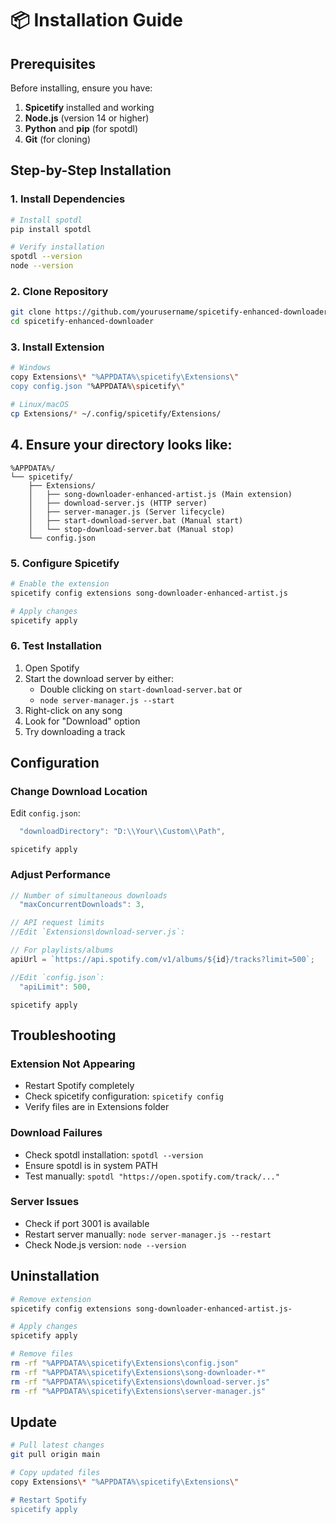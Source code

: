 # 📦 Installation Guide

## Prerequisites

Before installing, ensure you have:

1. **Spicetify** installed and working
2. **Node.js** (version 14 or higher)
3. **Python** and **pip** (for spotdl)
4. **Git** (for cloning)

## Step-by-Step Installation

### 1. Install Dependencies

```bash
# Install spotdl
pip install spotdl

# Verify installation
spotdl --version
node --version
```

### 2. Clone Repository

```bash
git clone https://github.com/yourusername/spicetify-enhanced-downloader.git
cd spicetify-enhanced-downloader
```

### 3. Install Extension

```bash
# Windows
copy Extensions\* "%APPDATA%\spicetify\Extensions\"
copy config.json "%APPDATA%\spicetify\"

# Linux/macOS
cp Extensions/* ~/.config/spicetify/Extensions/
```

## 4. Ensure your directory looks like:

```
%APPDATA%/
└── spicetify/
    ├── Extensions/
    │   ├── song-downloader-enhanced-artist.js (Main extension)
    │   ├── download-server.js (HTTP server)
    │   ├── server-manager.js (Server lifecycle)
    │   ├── start-download-server.bat (Manual start)
    │   └── stop-download-server.bat (Manual stop)
    └── config.json
```

### 5. Configure Spicetify

```bash
# Enable the extension
spicetify config extensions song-downloader-enhanced-artist.js

# Apply changes
spicetify apply
```

### 6. Test Installation

1. Open Spotify
2. Start the download server by either:
   - Double clicking on `start-download-server.bat`
   or
   - `node server-manager.js --start`
3. Right-click on any song
4. Look for "Download" option
5. Try downloading a track

## Configuration

### Change Download Location

Edit `config.json`:

```javascript
  "downloadDirectory": "D:\\Your\\Custom\\Path",
```
`spicetify apply`

### Adjust Performance

```javascript
// Number of simultaneous downloads
  "maxConcurrentDownloads": 3,
```
```javascript
// API request limits
//Edit `Extensions\download-server.js`:

// For playlists/albums
apiUrl = `https://api.spotify.com/v1/albums/${id}/tracks?limit=500`;

//Edit `config.json`:
  "apiLimit": 500,
```
`spicetify apply`

## Troubleshooting

### Extension Not Appearing
- Restart Spotify completely
- Check spicetify configuration: `spicetify config`
- Verify files are in Extensions folder

### Download Failures
- Check spotdl installation: `spotdl --version`
- Ensure spotdl is in system PATH
- Test manually: `spotdl "https://open.spotify.com/track/..."`

### Server Issues
- Check if port 3001 is available
- Restart server manually: `node server-manager.js --restart`
- Check Node.js version: `node --version`

## Uninstallation

```bash
# Remove extension
spicetify config extensions song-downloader-enhanced-artist.js-

# Apply changes
spicetify apply

# Remove files
rm -rf "%APPDATA%\spicetify\Extensions\config.json"
rm -rf "%APPDATA%\spicetify\Extensions\song-downloader-*"
rm -rf "%APPDATA%\spicetify\Extensions\download-server.js"
rm -rf "%APPDATA%\spicetify\Extensions\server-manager.js"
```

## Update

```bash
# Pull latest changes
git pull origin main

# Copy updated files
copy Extensions\* "%APPDATA%\spicetify\Extensions\"

# Restart Spotify
spicetify apply
```

